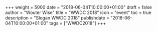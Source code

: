 +++
weight = 5000
date = "2018-06-04T10:00:00+01:00"
draft = false
author = "Wouter Wise"
title = "WWDC 2018"
icon = "event"
toc = true
description = "Slogan WWDC 2018"
publishdate = "2018-06-04T10:00:00+01:00"
tags = ["WWDC2018"]
+++